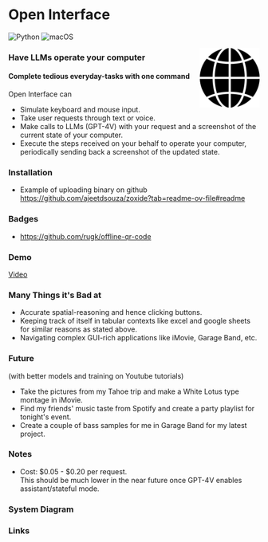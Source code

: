 # Open Interface

![Python](https://img.shields.io/badge/python-3670A0?style=for-the-badge&logo=python&logoColor=ffdd54)
![macOS](https://img.shields.io/badge/mac%20os-000000?style=for-the-badge&logo=macos&logoColor=F0F0F0)


<picture>
	<img src="app/resources/icon.png" align="right" alt="Open Interface Logo" width="120" height="120">
</picture>

### Have LLMs operate your computer 
#### Complete tedious everyday-tasks with one command 

Open Interface can
- Simulate keyboard and mouse input. 
- Take user requests through text or voice.
- Make calls to LLMs (GPT-4V) with your request and a screenshot of the current state of your computer.  
- Execute the steps received on your behalf to operate your computer, periodically sending back a screenshot of the updated state. 

### Installation
- Example of uploading binary on github https://github.com/ajeetdsouza/zoxide?tab=readme-ov-file#readme 

### Badges 
- https://github.com/rugk/offline-qr-code

### Demo
[Video](Video)


### Many Things it's Bad at

- Accurate spatial-reasoning and hence clicking buttons.
- Keeping track of itself in tabular contexts like excel and google sheets for similar reasons as stated above.
- Navigating complex GUI-rich applications like iMovie, Garage Band, etc.


### Future 
(with better models and training on Youtube tutorials) 
- Take the pictures from my Tahoe trip and make a White Lotus type montage in iMovie.
- Find my friends' music taste from Spotify and create a party playlist for tonight's event.
- Create a couple of bass samples for me in Garage Band for my latest project.

### Notes
- Cost: $0.05 - $0.20 per request. <br>This should be much lower in the near future once GPT-4V enables assistant/stateful mode. 

### System Diagram 


### Links

